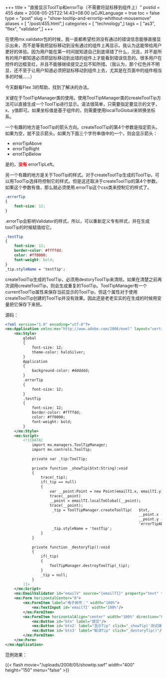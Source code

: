 +++
title = "直接显示ToolTip和errorTip（不需要将鼠标移到组件上）"
postid = 455
date = 2008-05-25T22:14:43+08:00
isCJKLanguage = true
toc = false
type = "post"
slug = "show-tooltip-and-errortip-whithout-mousemove"
aliases = [ "/post/455.html",]
categories = [ "technology",]
tags = [ "as3", "flex", "validator",]
+++


在使用mx.validator包的时候，我一直都希望检测没有通过的错误信息能够直接显示出来，而不是等我把鼠标移动到没有通过的组件上再显示。我认为这能带给用户更好的体验。因为用户能在第一时间就知道自己到底填错了什么，况且，并不是所有的用户都知道必须把鼠标移动到出错的组件上才能看到错误信息的。很多用户在控件的边框变红，并且不能够继续提交之后不知所措。（我认为，那个红色并不明显，还不至于让用户知道必须把鼠标移动到组件上去，尤其是在页面中的组件相当多的时候……）

今天翻看Flex 3的帮助，找到了解决的办法。<!--more-->

关键在于ToolTipManager类的使用。使用ToolTipManager类的createToolTip方法可以直接生成一个ToolTip进行显示。语法很简单，只需要指定要显示的文字，x、y值即可。如果坐标值是基于组件的，则需要使用localToGlobal来转换坐标系。  

一个有趣的地方是ToolTip的箭头方向。createToolTip的第4个参数是指定箭头。如果为空，就不显示箭头。如果为下面三个字符串值中的一个，则会显示箭头：

-   errorTipAbove
-   errorTipRight
-   errotTipBelow

是的，<span style="color: rgb(255, 0, 0); font-weight: bold;">没有</span> errorTipLeft。

另一个有趣的地方是关于ToolTip的样式。对于createToolTip生成的ToolTip，可以用ToolTip选择符控制它的样式。但是这还取决于createToolTip的第4个参数。如果这个参数有值，那么就必须使用.errorTip这个css类来控制它的样式了。

``` css
.errorTip
{
    font-size: 12;
}
```

.errorTip会影响Validator的样式，所以，可以重新定义专有样式，并在生成toolTip的时候赋值给它。

``` css
.testTip
{
    font-size: 12;
    border-color: #ffffdd;
    color: #ff0000;
    font-weight: bold;
}
_tip.styleName = 'testTip';
```

createToolTip生成的ToolTip，必须用destoryToolTip来清除。如果在清楚之前再次调用createToolTip，则会生成重复的ToolTip。ToolTipManager有一个currentToolTip属性来保存当前显示的ToolTip，但这个属性对于使用createToolTip创建的ToolTip并没有效果。因此还是老老实实的在生成的时候用变量把它保存下来把。

源码：

``` XML
<?xml version="1.0" encoding="utf-8"?>
<mx:Application xmlns:mx="http://www.adobe.com/2006/mxml" layout="vertical" width="400" height="150" horizontalAlign="center" verticalAlign="middle">
    <mx:Style>
        global
        {
            font-size: 12;
            theme-color: haloSilver;            
        }
        Application
        {
            background-color: #dddddd;  
        }
        .errorTip
        {
            font-size: 12;
        }
        .testTip
        {
            font-size: 12;
            border-color: #ffffdd;
            color: #ff0000;
            font-weight: bold;
        }
    </mx:Style>
    <mx:Script>
        <![CDATA[
            import mx.managers.ToolTipManager;
            import mx.controls.ToolTip;
                    
            private var _tip:ToolTip;
            
            private function _showTip($txt:String):void
            {
                trace(_tip);
                if(_tip == null)
                {
                    var __point:Point = new Point(emailTI.x, emailTI.y);
                    trace(__point)
                    __point = emailTI.localToGlobal(__point);
                    trace(__point);
                     _tip = ToolTipManager.createToolTip(   $txt,
                                                            __point.x - emailTI.x, 
                                                            __point.y - 40 ,
                                                            'errorTipAbove') as ToolTip;
                     _tip.styleName = 'testTip';
                }
            }
            
            private function _destoryTip():void
            {
                if(_tip)
                {
                    ToolTipManager.destroyToolTip(_tip);
                }
                _tip = null;
            }
        ]]>
    </mx:Script>
    <mx:EmailValidator id="emailV" source="{emailTI}" property="text" trigger="{btn}" triggerEvent="click"/>
    <mx:Form horizontalCenter="0">
        <mx:FormItem label="电子邮件：" width="100%">
            <mx:TextInput id='emailTI' width="100%"/>
        </mx:FormItem>
        <mx:FormItem horizontalAlign="center" width="100%" direction="horizontal">
            <mx:Button id="btn" label="提交"/>
            <mx:Button id='btn2' label="显示Tip" click="_showTip('测试弹出Tip')"/>
            <mx:Button id='btn3' label="取消Tip" click="_destoryTip()"/>
        </mx:FormItem>      
    </mx:Form>
</mx:Application>
```

范例效果：

{{< flash movie="/uploads/2008/05/showtip.swf" width="400" height="150" menu="false" >}}

